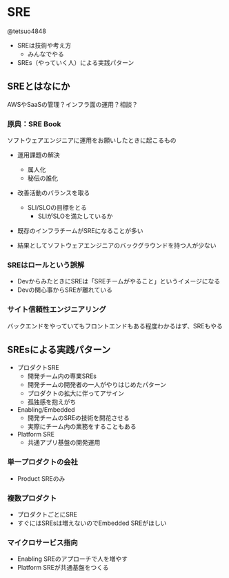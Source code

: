 # SRE

@tetsuo4848

- SREは技術や考え方
  - みんなでやる
- SREs（やっていく人）による実践パターン

## SREとはなにか

AWSやSaaSの管理？インフラ面の運用？相談？

### 原典：SRE Book

ソフトウェアエンジニアに運用をお願いしたときに起こるもの

- 運用課題の解決
  - 属人化
  - 秘伝の誰化
- 改善活動のバランスを取る
  - SLI/SLOの目標をとる
    - SLIがSLOを満たしているか

- 既存のインフラチームがSREになることが多い
- 結果としてソフトウェアエンジニアのバックグラウンドを持つ人が少ない

### SREはロールという誤解

- DevからみたときにSREは「SREチームがやること」というイメージになる
- Devの関心事からSREが離れている

### サイト信頼性エンジニアリング

バックエンドをやっていてもフロントエンドもある程度わかるはず、SREもやる

## SREsによる実践パターン

- プロダクトSRE
  - 開発チーム内の専業SREs
  - 開発チームの開発者の一人がやりはじめたパターン
  - プロダクトの拡大に伴ってアサイン
  - 孤独感を抱えがち
- Enabling/Embedded
  - 開発チームのSREの技術を開花させる
  - 実際にチーム内の業務をすることもある
- Platform SRE
  - 共通アプリ基盤の開発運用

### 単一プロダクトの会社

- Product SREのみ

### 複数プロダクト

- プロダクトごとにSRE
- すぐにはSREsは増えないのでEmbedded SREがほしい

### マイクロサービス指向

- Enabling SREのアプローチで人を増やす
- Platform SREが共通基盤をつくる
